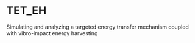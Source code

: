 # TET_EH
Simulating and analyzing a targeted energy transfer mechanism coupled with vibro-impact energy harvesting
